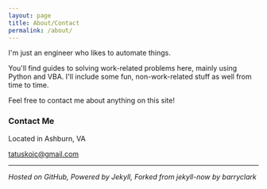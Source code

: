 ```yaml
---
layout: page
title: About/Contact
permalink: /about/
---
```


I'm just an engineer who likes to automate things.

You'll find guides to solving work-related problems here, mainly using Python and VBA. I'll include some fun, non-work-related stuff as well from time to time.

Feel free to contact me about anything on this site!

### Contact Me

Located in Ashburn, VA

[tatuskojc@gmail.com](mailto:tatuskojc@gmail.com)


---

*Hosted on GitHub, Powered by Jekyll, Forked from jekyll-now by barryclark*
